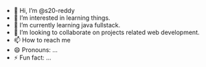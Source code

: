 - 👋 Hi, I’m @s20-reddy
- 👀 I’m interested in learning things.
- 🌱 I’m currently learning java fullstack.
- 💞️ I’m looking to collaborate on projects related web development.
- 📫 How to reach me 
- 😄 Pronouns: ...
- ⚡ Fun fact: ...

<!---
s20-reddy/s20-reddy is a ✨ special ✨ repository because its `README.md` (this file) appears on your GitHub profile.
You can click the Preview link to take a look at your changes.
--->
